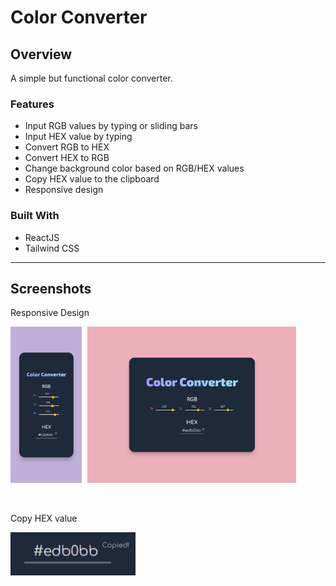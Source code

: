 # Color Converter

## Overview

A simple but functional color converter.

### Features

- Input RGB values by typing or sliding bars
- Input HEX value by typing
- Convert RGB to HEX
- Convert HEX to RGB
- Change background color based on RGB/HEX values
- Copy HEX value to the clipboard
- Responsive design

### Built With

- ReactJS
- Tailwind CSS

---

## Screenshots

Responsive Design

<p>
  <img src="./public/images/color-converter-app-4.png" height="250" style="margin-right: 5px;"/>
  <img src="./public/images/color-converter-app-5.png" height="250"/>
</p>
<br />

Copy HEX value

<p>
<img src="./public/images/color-converter-app-6.png" width="200"/>
</p>
